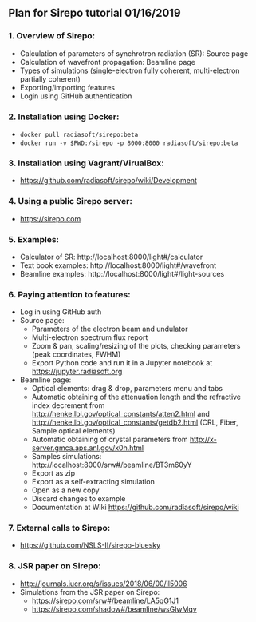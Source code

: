 ## Plan for Sirepo tutorial 01/16/2019

### 1. Overview of Sirepo:
  - Calculation of parameters of synchrotron radiation (SR): Source page
  - Calculation of wavefront propagation: Beamline page
  - Types of simulations (single-electron fully coherent, multi-electron partially coherent)
  - Exporting/importing features
  - Login using GitHub authentication

### 2. Installation using Docker:
  - `docker pull radiasoft/sirepo:beta`
  - `docker run -v $PWD:/sirepo -p 8000:8000 radiasoft/sirepo:beta`

### 3. Installation using Vagrant/VirualBox:
  - https://github.com/radiasoft/sirepo/wiki/Development

### 4. Using a public Sirepo server:
  - https://sirepo.com

### 5. Examples:
  - Calculator of SR: http://localhost:8000/light#/calculator
  - Text book examples: http://localhost:8000/light#/wavefront
  - Beamline examples: http://localhost:8000/light#/light-sources

### 6. Paying attention to features:
  - Log in using GitHub auth
  - Source page:
    - Parameters of the electron beam and undulator
    - Multi-electron spectrum flux report
    - Zoom & pan, scaling/resizing of the plots, checking parameters (peak coordinates, FWHM)
    - Export Python code and run it in a Jupyter notebook at https://jupyter.radiasoft.org
  - Beamline page:
    - Optical elements: drag & drop, parameters menu and tabs
    - Automatic obtaining of the attenuation length and the refractive index decrement from http://henke.lbl.gov/optical_constants/atten2.html and http://henke.lbl.gov/optical_constants/getdb2.html (CRL, Fiber, Sample optical elements)
    - Automatic obtaining of crystal parameters from http://x-server.gmca.aps.anl.gov/x0h.html
    - Samples simulations: http://localhost:8000/srw#/beamline/BT3m60yY
    - Export as zip
    - Export as a self-extracting simulation
    - Open as a new copy
    - Discard changes to example
    - Documentation at Wiki https://github.com/radiasoft/sirepo/wiki

### 7. External calls to Sirepo:
  - https://github.com/NSLS-II/sirepo-bluesky

### 8. JSR paper on Sirepo:
  - http://journals.iucr.org/s/issues/2018/06/00/il5006
  - Simulations from the JSR paper on Sirepo:
    - https://sirepo.com/srw#/beamline/LA5qG1J1
    - https://sirepo.com/shadow#/beamline/wsGlwMqv
